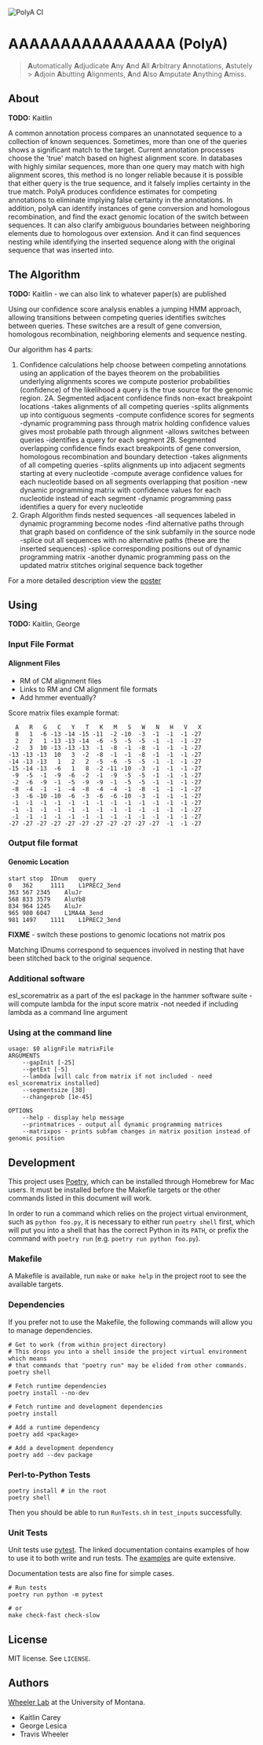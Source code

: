 ![PolyA CI](https://github.com/TravisWheelerLab/polyA/workflows/PolyA%20CI/badge.svg)

# AAAAAAAAAAAAAAAA (PolyA)

> **A**utomatically **A**djudicate **A**ny **A**nd **A**ll **A**rbitrary
> **A**nnotations, **A**stutely > **A**djoin **A**butting **A**lignments,
> **A**nd **A**lso **A**mputate **A**nything **A**miss.

## About

**TODO:** Kaitlin

A common annotation process compares an unannotated sequence to a collection of known sequences.
Sometimes, more than one of the queries shows a significant match to the target. Current 
annotation processes choose the 'true' match based on highest alignment score. In databases
with highly similar sequences, more than one query may match with high alignment scores, this
method is no longer reliable because it is possible that either query is the true sequence, and 
it falsely implies certainty in the true match. PolyA produces confidence estimates for 
competing annotations to eliminate implying false certainty in the annotations. In addition, 
polyA can identify instances of gene conversion and homologous recombination, and find the 
exact genomic location of the switch between sequences. It can also clarify ambiguous boundaries
between neighboring elements due to homologous over extension. And it can find sequences nesting
while identifying the inserted sequence along with the original sequence that was inserted into.


## The Algorithm

**TODO:** Kaitlin - we can also link to whatever paper(s) are published

Using our confidence score analysis enables a jumping HMM approach, allowing transitions between
competing queries identifies switches between queries. These switches are a result of gene
conversion, homologous recombination, neighboring elements and sequence nesting.

Our algorithm has 4 parts: 

1. Confidence calculations help choose between competing annotations
	using an application of the bayes theorem on the probabilities underlying alignments scores
	we compute posterior probabilities (confidence) of the likelihood a query is the true
	source for the genomic region.
2A. Segmented adjacent confidence finds non-exact breakpoint locations
	-takes alignments of all competing queries
	-splits alignments up into contiguous segments
	-compute confidence scores for segments 
	-dynamic programming pass through matrix holding confidence values gives most probable
	path through alignment
	-allows switches between queries
	-identifies a query for each segment
2B. Segmented overlapping confidence finds exact breakpoints of gene conversion, homologous 
recombination and boundary detection
	-takes alignments of all competing queries
	-splits alignments up into adjacent segments starting at every nucleotide
	-compute average confidence values for each nucleotide based on all segments overlapping
	that position
	-new dynamic programming matrix with confidence values for each nucleotide instead
	of each segment
	-dynamic programming pass identifies a query for every nucleotide
3. Graph Algorithm finds nested sequences
	-all sequences labeled in dynamic programming become nodes
	-find alternative paths through that graph based on confidence of the sink subfamily
	in the source node
	-splice out all sequences with no alternative paths (these are the inserted sequences)
	-splice corresponding positions out of dynamic programming matrix
	-another dynamic programming pass on the updated matrix stitches original sequence back 
	together
	
For a more detailed description view the [poster](/supporting_materials/AlgorithmPoster.pdf)

## Using

**TODO:** Kaitlin, George

### Input File Format
	
#### Alignment Files

  - RM of CM alignment files 
  - Links to RM and CM alignment file formats
  - Add hmmer eventually?

Score matrix files example format:

```
  A   R   G   C   Y   T   K   M   S   W   N   H   V   X
  8   1  -6 -13 -14 -15 -11  -2 -10  -3  -1  -1  -1 -27
  2   2   1 -13 -13 -14  -6  -5  -5  -5  -1  -1  -1 -27
 -2   3  10 -13 -13 -13  -1  -8  -1  -8  -1  -1  -1 -27
-13 -13 -13  10   3  -2  -8  -1  -1  -8  -1  -1  -1 -27
-14 -13 -13   1   2   2  -5  -6  -5  -5  -1  -1  -1 -27
-15 -14 -13  -6   1   8  -2 -11 -10  -3  -1  -1  -1 -27
 -9  -5  -1  -9  -6  -2  -1  -9  -5  -5  -1  -1  -1 -27
 -2  -6  -9  -1  -5  -9  -9  -1  -5  -5  -1  -1  -1 -27
 -8  -4  -1  -1  -4  -8  -4  -4  -1  -8  -1  -1  -1 -27
 -3  -6 -10 -10  -6  -3  -6  -6 -10  -3  -1  -1  -1 -27
 -1  -1  -1  -1  -1  -1  -1  -1  -1  -1  -1  -1  -1 -27
 -1  -1  -1  -1  -1  -1  -1  -1  -1  -1  -1  -1  -1 -27
 -1  -1  -1  -1  -1  -1  -1  -1  -1  -1  -1  -1  -1 -27
-27 -27 -27 -27 -27 -27 -27 -27 -27 -27 -27  -1  -1 -27
```

### Output file format

#### Genomic Location

```
start stop	IDnum	query
0	362		1111	L1PREC2_3end
363	567	2345	AluJr
568	833	3579	AluYb8
834	964	1245	AluJr
965	980	6047	L1MA4A_3end
981	1497	1111	L1PREC2_3end
```

**FIXME** - switch these postions to genomic locations not matrix pos 

Matching IDnums correspond to sequences involved in nesting that have been
stitched back to the original sequence.


### Additional software

esl_scorematrix as a part of the esl package in the hammer software suite
	-will compute lambda for the input score matrix
	-not needed if including lambda as a command line argument

### Using at the command line

```
usage: $0 alignFile matrixFile
ARGUMENTS
	--gapInit [-25]
	--getExt [-5]
	--lambda [will calc from matrix if not included - need esl_scorematrix installed]
	--segmentsize [30]
	--changeprob [1e-45]
	
OPTIONS
	--help - display help message
	--printmatrices - output all dynamic programming matrices
	--matrixpos - prints subfam changes in matrix position instead of genomic position
```

## Development

This project uses [Poetry](https://python-poetry.org), which can be installed
through Homebrew for Mac users. It must be installed before the Makefile targets
or the other commands listed in this document will work.

In order to run a command which relies on the project virtual environment, such
as `python foo.py`, it is necessary to either run `poetry shell` first, which
will put you into a shell that has the correct Python in its `PATH`, or prefix
the command with `poetry run` (e.g. `poetry run python foo.py`).

### Makefile

A Makefile is available, run `make` or `make help` in the project root to see
the available targets.

### Dependencies

If you prefer not to use the Makefile, the following commands will allow you to
manage dependencies.

```
# Get to work (from within project directory)
# This drops you into a shell inside the project virtual environment which means
# that commands that "poetry run" may be elided from other commands.
poetry shell

# Fetch runtime dependencies
poetry install --no-dev

# Fetch runtime and development dependencies
poetry install

# Add a runtime dependency
poetry add <package>

# Add a development dependency
poetry add --dev package
```

### Perl-to-Python Tests

```
poetry install # in the root
poetry shell
```

Then you should be able to run `RunTests.sh` in `test_inputs` successfully.

### Unit Tests

Unit tests use [pytest](https://pytest.org/en/latest/). The linked
documentation contains examples of how to use it to both write and run tests.
The [examples](https://pytest.org/en/latest/example/index.html) are quite
extensive.

Documentation tests are also fine for simple cases.

```
# Run tests
poetry run python -m pytest

# or
make check-fast check-slow
```

## License

MIT license. See `LICENSE`.

## Authors

[Wheeler Lab](http://wheelerlab.org) at the University of Montana.

  - Kaitlin Carey
  - George Lesica
  - Travis Wheeler

